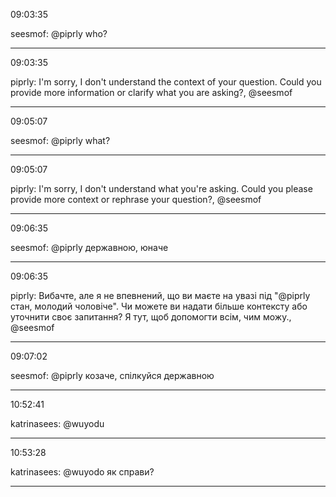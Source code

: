 09:03:35

seesmof: @piprly who?

---

09:03:35

piprly: I'm sorry, I don't understand the context of your question. Could you provide more information or clarify what you are asking?, @seesmof

---

09:05:07

seesmof: @piprly what?

---

09:05:07

piprly: I'm sorry, I don't understand what you're asking. Could you please provide more context or rephrase your question?, @seesmof

---

09:06:35

seesmof: @piprly державною, юначе

---

09:06:35

piprly: Вибачте, але я не впевнений, що ви маєте на увазі під "@piprly стан, молодий чоловіче". Чи можете ви надати більше контексту або уточнити своє запитання? Я тут, щоб допомогти всім, чим можу., @seesmof

---

09:07:02

seesmof: @piprly козаче, спілкуйся державною

---

10:52:41

katrinasees: @wuyodu

---

10:53:28

katrinasees: @wuyodo як справи?

---


